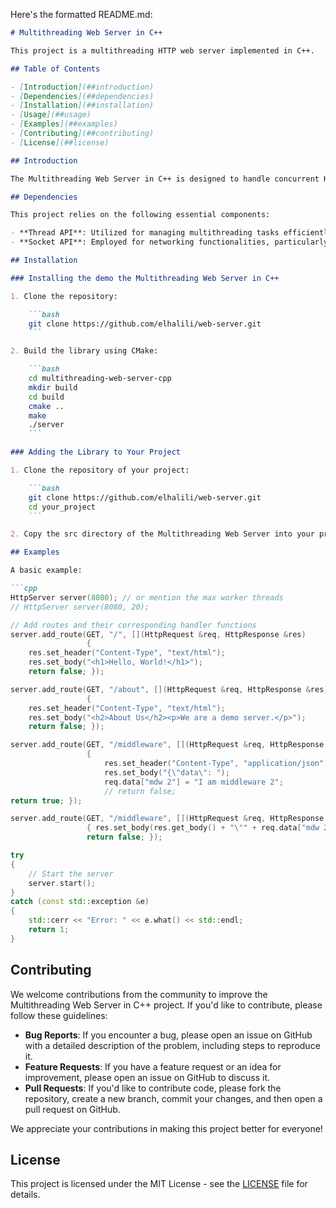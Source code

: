 Here's the formatted README.md:

```markdown
# Multithreading Web Server in C++

This project is a multithreading HTTP web server implemented in C++.

## Table of Contents

- [Introduction](##introduction)
- [Dependencies](##dependencies)
- [Installation](##installation)
- [Usage](##usage)
- [Examples](##examples)
- [Contributing](##contributing)
- [License](##license)

## Introduction

The Multithreading Web Server in C++ is designed to handle concurrent HTTP requests efficiently. It allows developers to create custom routes and handlers for different HTTP methods, for building RESTful APIs, web applications, and more.

## Dependencies

This project relies on the following essential components:

- **Thread API**: Utilized for managing multithreading tasks efficiently. (`<thread>` header)
- **Socket API**: Employed for networking functionalities, particularly in establishing and managing socket connections for HTTP communication. (`<sys/socket.h>`, `<netinet/in.h>` headers)

## Installation

### Installing the demo the Multithreading Web Server in C++

1. Clone the repository:

    ```bash
    git clone https://github.com/elhalili/web-server.git
    ```

2. Build the library using CMake:

    ```bash
    cd multithreading-web-server-cpp
    mkdir build
    cd build
    cmake ..
    make
    ./server
    ```

### Adding the Library to Your Project

1. Clone the repository of your project:

    ```bash
    git clone https://github.com/elhalili/web-server.git
    cd your_project
    ```

2. Copy the src directory of the Multithreading Web Server into your project directory.

## Examples

A basic example:

```cpp
HttpServer server(8080); // or mention the max worker threads
// HttpServer server(8080, 20); 

// Add routes and their corresponding handler functions
server.add_route(GET, "/", [](HttpRequest &req, HttpResponse &res)
                 {
    res.set_header("Content-Type", "text/html");
    res.set_body("<h1>Hello, World!</h1>"); 
    return false; });

server.add_route(GET, "/about", [](HttpRequest &req, HttpResponse &res)
                 {
    res.set_header("Content-Type", "text/html");
    res.set_body("<h2>About Us</h2><p>We are a demo server.</p>");
    return false; });

server.add_route(GET, "/middleware", [](HttpRequest &req, HttpResponse &res)
                 {
                     res.set_header("Content-Type", "application/json");
                     res.set_body("{\"data\": ");
                     req.data["mdw 2"] = "I am middleware 2";
                     // return false;
return true; });

server.add_route(GET, "/middleware", [](HttpRequest &req, HttpResponse &res)
                 { res.set_body(res.get_body() + "\"" + req.data["mdw 2"] + "\"}"); 
                 return false; });

try
{
    // Start the server
    server.start();
}
catch (const std::exception &e)
{
    std::cerr << "Error: " << e.what() << std::endl;
    return 1;
}
```

## Contributing

We welcome contributions from the community to improve the Multithreading Web Server in C++ project. If you'd like to contribute, please follow these guidelines:

- **Bug Reports**: If you encounter a bug, please open an issue on GitHub with a detailed description of the problem, including steps to reproduce it.
- **Feature Requests**: If you have a feature request or an idea for improvement, please open an issue on GitHub to discuss it.
- **Pull Requests**: If you'd like to contribute code, please fork the repository, create a new branch, commit your changes, and then open a pull request on GitHub.

We appreciate your contributions in making this project better for everyone!

## License

This project is licensed under the MIT License - see the [LICENSE](LICENSE) file for details.

